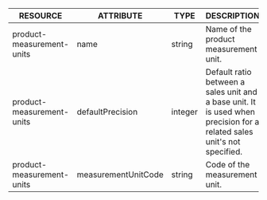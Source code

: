 | RESOURCE | ATTRIBUTE | TYPE | DESCRIPTION |
| --- | --- | --- | --- |
| product-measurement-units | name | string | Name of the product measurement unit. |
| product-measurement-units | defaultPrecision | integer | Default ratio between a sales unit and a base unit. It is used when precision for a related sales unit's not specified. |
| product-measurement-units | measurementUnitCode | string | Code of the measurement unit. |
